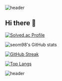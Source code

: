 ![header](https://capsule-render.vercel.app/api?type=waving&height=170&color=gradient&customColorList=0,1,7,12,14,15,18,20,22,24,27&text=seom98's%20gitHub&animation=twinkling&textBg=false&fontSize=40&desc=Front-End%20Developer&descAlignY=48&fontAlignY=30&reversal=true&fontColor=ffffff)
## Hi there 👋

<!--
**seom98/seom98** is a ✨ _special_ ✨ repository because its `README.md` (this file) appears on your GitHub profile.

Here are some ideas to get you started:

- 🔭 I’m currently working on ...
- 🌱 I’m currently learning ...
- 👯 I’m looking to collaborate on ...
- 🤔 I’m looking for help with ...
- 💬 Ask me about ...
- 📫 How to reach me: ...
- 😄 Pronouns: ...
- ⚡ Fun fact: ...
-->


[![Solved.ac Profile](http://mazassumnida.wtf/api/v2/generate_badge?boj=seem98)](https://solved.ac/seem98/)

![seom98's GitHub stats](https://github-readme-stats.vercel.app/api?username=seom98&show_icons=true&theme=transparent)

[![GitHub Streak](https://streak-stats.demolab.com?user=seom98&theme=blueberry-duo&date_format=%5BY.%5Dn.j)](https://git.io/streak-stats)

[![Top Langs](https://github-readme-stats.vercel.app/api/top-langs/?username=seom98)](https://github.com/seom98/github-readme-stats)

![header](https://capsule-render.vercel.app/api?type=waving&height=120&color=gradient&customColorList=0,1,7,12,14,15,18,20,22,24,27&animation=twinkling&textBg=false&fontSize=40&descAlignY=48&fontAlignY=30&reversal=true&fontColor=ffffff&section=footer)
